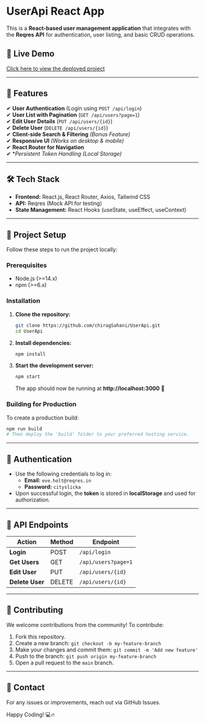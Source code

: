 
# UserApi React App

This is a **React-based user management application** that integrates with the **Reqres API** for authentication, user listing, and basic CRUD operations.

## 🚀 Live Demo
[Click here to view the deployed project](https://chiraguser.vercel.app/)

---

## 📌 Features
✔ **User Authentication** (Login using `POST /api/login`)  
✔ **User List with Pagination** (`GET /api/users?page=1`)  
✔ **Edit User Details** (`PUT /api/users/{id}`)  
✔ **Delete User** (`DELETE /api/users/{id}`)  
✔ **Client-side Search & Filtering** *(Bonus Feature)*  
✔ **Responsive UI** *(Works on desktop & mobile)*  
✔ **React Router for Navigation**  
✔ **Persistent Token Handling (Local Storage)*

---

## 🛠️ Tech Stack
- **Frontend:** React.js, React Router, Axios, Tailwind CSS  
- **API:** Reqres (Mock API for testing)  
- **State Management:** React Hooks (useState, useEffect, useContext)

---

## 📂 Project Setup
Follow these steps to run the project locally:

### Prerequisites
- Node.js (>=14.x)
- npm (>=6.x)

### Installation
1. **Clone the repository:**
    ```bash
    git clone https://github.com/chiragSahani/UserApi.git
    cd UserApi
    ```
2. **Install dependencies:**
    ```bash
    npm install
    ```
3. **Start the development server:**
    ```bash
    npm start
    ```
    The app should now be running at **http://localhost:3000** 🚀

### Building for Production
To create a production build:
```bash
npm run build
# Then deploy the 'build' folder to your preferred hosting service.
```

---

## 🔐 Authentication
- Use the following credentials to log in:
  - **Email:** `eve.holt@reqres.in`
  - **Password:** `cityslicka`
- Upon successful login, the **token** is stored in **localStorage** and used for authorization.

---

## 📜 API Endpoints
| Action       | Method | Endpoint            |
|--------------|--------|---------------------|
| **Login**    | POST   | `/api/login`        |
| **Get Users**| GET    | `/api/users?page=1` |
| **Edit User**| PUT    | `/api/users/{id}`   |
| **Delete User**| DELETE| `/api/users/{id}`   |

---

## 🤝 Contributing
We welcome contributions from the community! To contribute:

1. Fork this repository.
2. Create a new branch: `git checkout -b my-feature-branch`
3. Make your changes and commit them: `git commit -m 'Add new feature'`
4. Push to the branch: `git push origin my-feature-branch`
5. Open a pull request to the `main` branch.

---

## 📧 Contact
For any issues or improvements, reach out via GitHub Issues.

Happy Coding! 💻🔥
```

